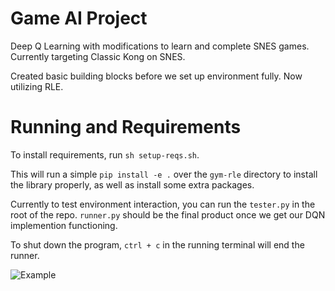 # Game AI Project

Deep Q Learning with modifications to learn and complete SNES games. 
Currently targeting Classic Kong on SNES.

Created basic building blocks before we set up environment fully.
Now utilizing RLE.

# Running and Requirements

To install requirements, run `sh setup-reqs.sh`.

This will run a simple `pip install -e .` over the `gym-rle` directory to install the library properly, as well as install some extra packages.

Currently to test environment interaction, you can run the `tester.py` in the root of the repo.
`runner.py` should be the final product once we get our DQN implemention functioning.

To shut down the program, `ctrl + c` in the running terminal will end the runner.

![Example](https://raw.githubusercontent.com/westinn/game-ai-project/master/examples/setup-example.png)
